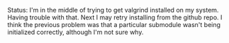 Status: I'm in the middle of trying to get valgrind installed on my system.
Having trouble with that. Next I may retry installing from the github repo. I
think the previous problem was that a particular submodule wasn't being
initialized correctly, although I'm not sure why.
